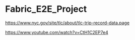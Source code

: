 # Fabric_E2E_Project

https://www.nyc.gov/site/tlc/about/tlc-trip-record-data.page  

https://www.youtube.com/watch?v=CtH1C2EP7e4
